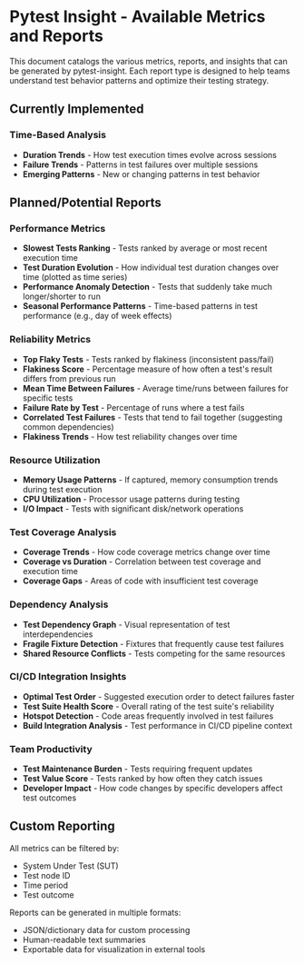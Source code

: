 # Pytest Insight - Available Metrics and Reports

This document catalogs the various metrics, reports, and insights that can be generated by pytest-insight. Each report type is designed to help teams understand test behavior patterns and optimize their testing strategy.

## Currently Implemented

### Time-Based Analysis
- **Duration Trends** - How test execution times evolve across sessions
- **Failure Trends** - Patterns in test failures over multiple sessions
- **Emerging Patterns** - New or changing patterns in test behavior

## Planned/Potential Reports

### Performance Metrics
- **Slowest Tests Ranking** - Tests ranked by average or most recent execution time
- **Test Duration Evolution** - How individual test duration changes over time (plotted as time series)
- **Performance Anomaly Detection** - Tests that suddenly take much longer/shorter to run
- **Seasonal Performance Patterns** - Time-based patterns in test performance (e.g., day of week effects)

### Reliability Metrics
- **Top Flaky Tests** - Tests ranked by flakiness (inconsistent pass/fail)
- **Flakiness Score** - Percentage measure of how often a test's result differs from previous run
- **Mean Time Between Failures** - Average time/runs between failures for specific tests
- **Failure Rate by Test** - Percentage of runs where a test fails
- **Correlated Test Failures** - Tests that tend to fail together (suggesting common dependencies)
- **Flakiness Trends** - How test reliability changes over time

### Resource Utilization
- **Memory Usage Patterns** - If captured, memory consumption trends during test execution
- **CPU Utilization** - Processor usage patterns during testing
- **I/O Impact** - Tests with significant disk/network operations

### Test Coverage Analysis
- **Coverage Trends** - How code coverage metrics change over time
- **Coverage vs Duration** - Correlation between test coverage and execution time
- **Coverage Gaps** - Areas of code with insufficient test coverage

### Dependency Analysis
- **Test Dependency Graph** - Visual representation of test interdependencies
- **Fragile Fixture Detection** - Fixtures that frequently cause test failures
- **Shared Resource Conflicts** - Tests competing for the same resources

### CI/CD Integration Insights
- **Optimal Test Order** - Suggested execution order to detect failures faster
- **Test Suite Health Score** - Overall rating of the test suite's reliability
- **Hotspot Detection** - Code areas frequently involved in test failures
- **Build Integration Analysis** - Test performance in CI/CD pipeline context

### Team Productivity
- **Test Maintenance Burden** - Tests requiring frequent updates
- **Test Value Score** - Tests ranked by how often they catch issues
- **Developer Impact** - How code changes by specific developers affect test outcomes

## Custom Reporting

All metrics can be filtered by:
- System Under Test (SUT)
- Test node ID
- Time period
- Test outcome

Reports can be generated in multiple formats:
- JSON/dictionary data for custom processing
- Human-readable text summaries
- Exportable data for visualization in external tools
